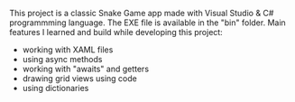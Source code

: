 This project is a classic Snake Game app made with Visual Studio & C# programmming language. The EXE file is available in the "bin" folder. Main features I learned and build while developing this project:

- working with XAML files
- using async methods
- working with "awaits" and getters
- drawing grid views using code 
- using dictionaries

